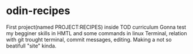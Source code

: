 # odin-recipes
First project(named PROJECT:RECIPES) inside TOD curriculum
Gonna test my begginer skills in HMTL and some commands in linux Terminal, relation with git trought terminal, commit messages, editing.
Making a not so beatifull "site" kinda.

